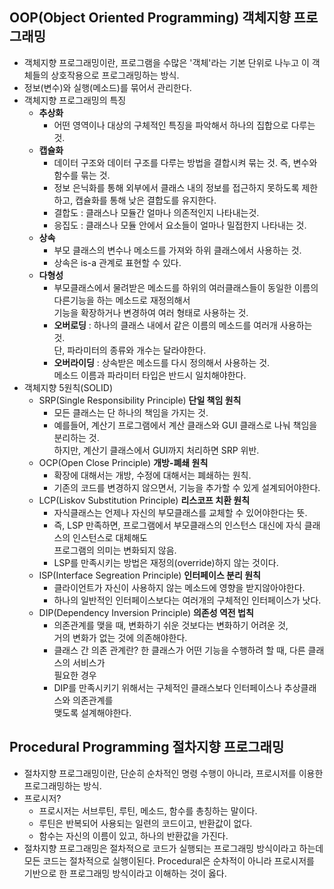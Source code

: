 ## OOP(Object Oriented Programming) 객체지향 프로그래밍
* 객체지향 프로그래밍이란, 프로그램을 수많은 '객체'라는 기본 단위로 나누고 이 객체들의 상호작용으로 프로그래밍하는 방식.
* 정보(변수)와 실행(메소드)를 묶어서 관리한다.
* 객체지향 프로그래밍의 특징
  - **추상화**
    + 어떤 영역이나 대상의 구체적인 특징을 파악해서 하나의 집합으로 다루는 것.
  - **캡슐화**
    + 데이터 구조와 데이터 구조를 다루는 방법을 결합시켜 묶는 것. 즉, 변수와 함수를 묶는 것.
    + 정보 은닉화를 통해 외부에서 클래스 내의 정보를 접근하지 못하도록 제한하고, 캡슐화를 통해 낮은 결합도를 유지한다.
    + 결합도 : 클래스나 모듈간 얼마나 의존적인지 나타내는것.
    + 응집도 : 클래스나 모듈 안에서 요소들이 얼마나 밀접한지 나타내는 것.
  - **상속**
    + 부모 클래스의 변수나 메소드를 가져와 하위 클래스에서 사용하는 것.
    + 상속은 is-a 관계로 표현할 수 있다.
  - **다형성**
    + 부모클래스에서 물려받은 메소드를 하위의 여러클래스들이 동일한 이름의 다른기능을 하는 메소드로 재정의해서  
      기능을 확장하거나 변경하여 여러 형태로 사용하는 것.
    + **오버로딩** : 하나의 클래스 내에서 같은 이름의 메소드를 여러개 사용하는 것.  
      단, 파라미터의 종류와 개수는 달라야한다.
    + **오버라이딩** : 상속받은 메소드를 다시 정의해서 사용하는 것.  
      메소드 이름과 파라미터 타입은 반드시 일치해야한다.
* 객체지향 5원칙(SOLID)
  - SRP(Single Responsibility Principle) **단일 책임 원칙**
    + 모든 클래스는 단 하나의 책임을 가지는 것.
    + 예를들어, 계산기 프로그램에서 계산 클래스와 GUI 클래스로 나눠 책임을 분리하는 것.  
      하지만, 계산기 클래스에서 GUI까지 처리하면 SRP 위반.
  - OCP(Open Close Principle) **개방-폐쇄 원칙**
    + 확장에 대해서는 개방, 수정에 대해서는 폐쇄하는 원칙.
    + 기존의 코드를 변경하지 않으면서, 기능을 추가할 수 있게 설계되어야한다.
  - LCP(Liskov Substitution Principle) **리스코프 치환 원칙**
    + 자식클래스는 언제나 자신의 부모클래스를 교체할 수 있어야한다는 뜻.
    + 즉, LSP 만족하면, 프로그램에서 부모클래스의 인스턴스 대신에 자식 클래스의 인스턴스로 대체해도  
      프로그램의 의미는 변화되지 않음.
    + LSP를 만족시키는 방법은 재정의(override)하지 않는 것이다.
  - ISP(Interface Segreation Principle) **인터페이스 분리 원칙**
    + 클라이언트가 자신이 사용하지 않는 메소드에 영향을 받지않아야한다.
    + 하나의 일반적인 인터페이스보다는 여러개의 구체적인 인터페이스가 낫다.
  - DIP(Dependency Inversion Principle) **의존성 역전 법칙**
    + 의존관계를 맺을 때, 변화하기 쉬운 것보다는 변화하기 어려운 것,  
      거의 변화가 없는 것에 의존해야한다.
    + 클래스 간 의존 관계란? 한 클래스가 어떤 기능을 수행하려 할 때, 다른 클래스의 서비스가  
      필요한 경우
    + DIP를 만족시키기 위해서는 구체적인 클래스보다 인터페이스나 추상클래스와 의존관계를   
      맺도록 설계해야한다.

## Procedural Programming 절차지향 프로그래밍
* 절차지향 프로그래밍이란, 단순히 순차적인 명령 수행이 아니라, 프로시저를 이용한 프로그래밍하는 방식.
* 프로시저?
  - 프로시저는 서브루틴, 루틴, 메소드, 함수를 총칭하는 말이다.
  - 루틴은 반복되어 사용되는 일련의 코드이고, 반환값이 없다.
  - 함수는 자신의 이름이 있고, 하나의 반환값을 가진다.
* 절차지향 프로그래밍은 절차적으로 코드가 실행되는 프로그래밍 방식이라고 하는데 모든 코드는 절차적으로 실행이된다.
Procedural은 순차적이 아니라 프로시저를 기반으로 한 프로그래밍 방식이라고 이해하는 것이 옳다.
